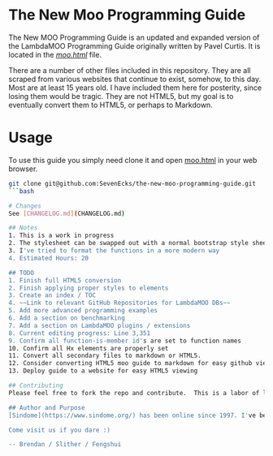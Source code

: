 # The New Moo Programming Guide
The New MOO Programming Guide is an updated and expanded version of the LambdaMOO Programming Guide originally written by Pavel Curtis. It is located in the *[moo.html](moo.html)* file.

There are a number of other files included in this repository. They are all scraped from various websites that continue to exist, somehow, to this day. Most are at least 15 years old. I have included them here for posterity, since losing them would be tragic. They are not HTML5, but my goal is to eventually convert them to HTML5, or perhaps to Markdown.

# Usage
To use this guide you simply need clone it and open [moo.html](moo.html) in your web browser.

```bash
git clone git@github.com:SevenEcks/the-new-moo-programming-guide.git
```bash

# Changes
See [CHANGELOG.md](CHANGELOG.md)

## Notes
1. This is a work in progress
2. The stylesheet can be swapped out with a normal bootstrap style sheet.
3. I've tried to format the functions in a more modern way
4. Estimated Hours: 20

## TODO
1. Finish full HTML5 conversion
2. Finish applying proper styles to elements
3. Create an index / TOC
4. ~~Link to relevant GitHub Repositories for LambdaMOO DBs~~
5. Add more advanced programming examples
6. Add a section on benchmarking
7. Add a section on LambdaMOO plugins / extensions
8. Current editing progress: Line 3,351
9. Confirm all function-is-member id's are set to function names
10. Confirm all Hx elements are properly set
11. Convert all secondary files to markdown or HTML5.
12. Consider converting HTML5 moo guide to markdown for easy github viewing
13. Deploy guide to a website for easy HTML5 viewing

## Contributing
Please feel free to fork the repo and contribute.  This is a labor of love.  I've been using LambdaMOO since 2003 and I wanted to give back to the community.  Text based gaming is an important part of our history and our future.  No game is more accessible to those with handicaps, for example.

## Author and Purpose
[Sindome](https://www.sindome.org/) has been online since 1997. I've been playing it since 2003.  I've been developing in MOO since 2005, and a developer on Sindome since 2006. Ours is heavily modified, we have roughly 70-80 players online a lot of time time and dozens of people have developed the game over 20+ year run.  We've got a ton of best practices and design patterns that we implement in order to keep the MOO happy and healthy.  I've attempted to distill as much of that into this document while at the same time present the document in a more up to date format.

Come visit us if you dare :)

-- Brendan / Slither / Fengshui
